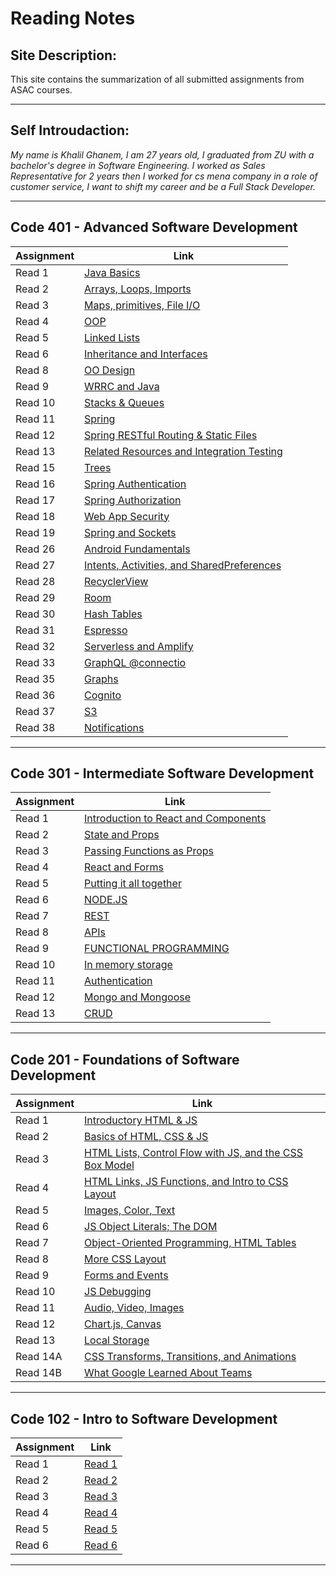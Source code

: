 # Reading Notes

## Site Description:

This site contains the summarization of all submitted assignments from ASAC courses.

***

## Self Introudaction:

*My name is Khalil Ghanem, I am 27 years old, I graduated from ZU with a bachelor's degree in Software Engineering. I worked as Sales Representative for 2 years then I worked for cs mena company in a role of customer service, I want to shift my career and be a Full Stack Developer.*

***

## Code 401 - Advanced Software Development

| Assignment | Link |
| ------ | ----------- |
| Read 1 | [Java Basics](code401/Class01.md) |
| Read 2 | [Arrays, Loops, Imports](code401/Class02.md) |
| Read 3 | [Maps, primitives, File I/O](code401/Class03.md) |
| Read 4 | [OOP](code401/Class04.md) |
| Read 5 | [Linked Lists](code401/Class05.md) |
| Read 6 | [Inheritance and Interfaces](code401/Class06.md) |
| Read 8 | [OO Design](code401/Class08.md) |
| Read 9 | [WRRC and Java](code401/Class09.md) |
| Read 10 | [Stacks & Queues](code401/Class10.md) |
| Read 11 | [Spring](code401/Class11.md) |
| Read 12 | [Spring RESTful Routing & Static Files](code401/Class12.md) |
| Read 13 | [Related Resources and Integration Testing](code401/Class13.md) |
| Read 15 | [Trees](code401/Class15.md) |
| Read 16 | [Spring Authentication](code401/Class16.md) |
| Read 17 | [Spring Authorization](code401/Class17.md) |
| Read 18 | [Web App Security](code401/Class18.md) |
| Read 19 | [Spring and Sockets](code401/Class19.md) |
| Read 26 | [Android Fundamentals](code401/Class26.md) |
| Read 27 | [Intents, Activities, and SharedPreferences](code401/Class27.md) |
| Read 28 | [RecyclerView](code401/Class28.md) |
| Read 29 | [Room](code401/Class29.md) |
| Read 30 | [Hash Tables](code401/Class30.md) |
| Read 31 | [Espresso](code401/Class31.md) |
| Read 32 | [Serverless and Amplify](code401/Class32.md) |
| Read 33 | [GraphQL @connectio](code401/Class33.md) |
| Read 35 | [Graphs](code401/Class35.md) |
| Read 36 | [Cognito](code401/Class36.md) |
| Read 37 | [S3](code401/Class37.md) |
| Read 38 | [Notifications](code401/Class38.md) |

***

## Code 301 - Intermediate Software Development

| Assignment | Link |
| ------ | ----------- |
| Read 1 | [Introduction to React and Components](code301/Class01.md) |
| Read 2 | [State and Props](code301/Class02.md) |
| Read 3 | [Passing Functions as Props](code301/Class03.md) |
| Read 4 | [React and Forms](code301/Class04.md) | 
| Read 5 | [Putting it all together](code301/Class05.md) | 
| Read 6 | [NODE.JS](code301/Class06.md) | 
| Read 7 | [REST](code301/Class07.md) | 
| Read 8 | [APIs](code301/Class08.md) | 
| Read 9 | [FUNCTIONAL PROGRAMMING](code301/Class09.md) | 
| Read 10 | [In memory storage](code301/Class10.md) |
| Read 11 | [Authentication](code301/Class11.md) |
| Read 12 | [Mongo and Mongoose](code301/Class12.md) |
| Read 13 | [CRUD](code301/Class13.md) |

***

## Code 201 - Foundations of Software Development

| Assignment | Link |
| ------ | ----------- |
| Read 1 | [Introductory HTML & JS](code201/class-01.md) |
| Read 2 | [Basics of HTML, CSS & JS](code201/class-02.md) |
| Read 3 | [HTML Lists, Control Flow with JS, and the CSS Box Model](code201/class-03.md) |
| Read 4 | [HTML Links, JS Functions, and Intro to CSS Layout](code201/class-04.md) |
| Read 5 | [Images, Color, Text](code201/class-05.md) |
| Read 6 | [JS Object Literals; The DOM](code201/class-06.md) |
| Read 7 | [Object-Oriented Programming, HTML Tables](code201/class-07.md) |
| Read 8 | [More CSS Layout](code201/class-08.md) |
| Read 9 | [Forms and Events](code201/class-09.md) |
| Read 10 | [JS Debugging](code201/class-10.md) |
| Read 11 | [Audio, Video, Images](code201/class-11.md) |
| Read 12 | [Chart.js, Canvas](code201/class-12.md) |
| Read 13 | [Local Storage](code201/class-13.md) |
| Read 14A | [CSS Transforms, Transitions, and Animations](code201/class-14A.md) |
| Read 14B | [What Google Learned About Teams](code201/class-14B.md) |

***

## Code 102 - Intro to Software Development

| Assignment | Link |
| ------ | ----------- |
| Read 1 | [Read 1](code102/read1.md) |
| Read 2 | [Read 2](code102/read2.md) |
| Read 3 | [Read 3](code102/read3.md) |
| Read 4 | [Read 4](code102/read4.md) |
| Read 5 | [Read 5](code102/read5.md) |
| Read 6 | [Read 6](code102/read6.md) |

***
